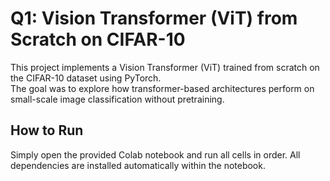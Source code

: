 # Q1: Vision Transformer (ViT) from Scratch on CIFAR-10

This project implements a Vision Transformer (ViT) trained from scratch on the CIFAR-10 dataset using PyTorch.  
The goal was to explore how transformer-based architectures perform on small-scale image classification without pretraining.


## How to Run

Simply open the provided Colab notebook and run all cells in order. All dependencies are installed automatically within the notebook.
